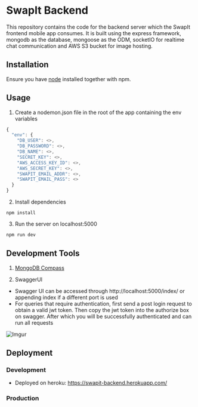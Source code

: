 # SwapIt Backend

This repository contains the code for the backend server which the SwapIt frontend mobile app consumes. It is built using the express framework, mongodb as the database, mongoose as the ODM, socketIO for realtime chat communication and AWS S3 bucket for image hosting.

## Installation

Ensure you have [node](https://nodejs.org/en/download/) installed together with npm.

## Usage

1. Create a nodemon.json file in the root of the app containing the env variables

```javascript
{
  "env": {
    "DB_USER": <>,
    "DB_PASSWORD": <>,
    "DB_NAME": <>,
    "SECRET_KEY": <>,
    "AWS_ACCESS_KEY_ID": <>,
    "AWS_SECRET_KEY": <>,
    "SWAPIT_EMAIL_ADDR": <>,
    "SWAPIT_EMAIL_PASS": <>
  }
}

```

2. Install dependencies

```
npm install
```

3. Run the server on localhost:5000

```bash
npm run dev
```

## Development Tools

1. [MongoDB Compass](https://www.mongodb.com/try/download/compass)
  
2. SwaggerUI
  
- Swagger UI can be accessed through http://localhost:5000/index/ or appending index if a different port is used
- For queries that require authentication, first send a post login request to obtain a valid jwt token. Then copy the jwt token into the authorize box on swagger. After which you will be successfully authenticated and can run all requests
  
![Imgur](https://i.imgur.com/SMEzUJr.png)

## Deployment

### Development 

- Deployed on heroku: https://swapit-backend.herokuapp.com/

### Production
